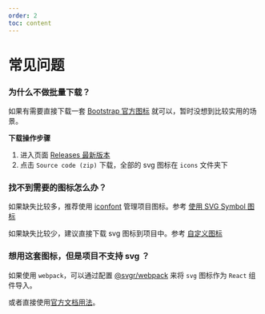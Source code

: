 ```yaml
---
order: 2
toc: content
---
```


# 常见问题

### 为什么不做批量下载？

如果有需要直接下载一套 [Bootstrap 官方图标](https://github.com/twbs/icons) 就可以，暂时没想到比较实用的场景。

**下载操作步骤**

1. 进入页面 [Releases 最新版本](https://github.com/twbs/icons/releases/latest)
2. 点击 `Source code (zip)` 下载，全部的 svg 图标在 `icons` 文件夹下

### 找不到需要的图标怎么办？

如果缺失比较多，推荐使用 [iconfont](https://iconfont.cn/) 管理项目图标。参考 [使用 SVG Symbol 图标](/documents/instruction#使用-svg-symbol-图标)

如果缺失比较少，建议直接下载 svg 图标到项目中。参考 [自定义图标](/documents/instruction#自定义图标)

### 想用这套图标，但是项目不支持 svg ？

如果使用 `webpack`，可以通过配置 [@svgr/webpack](https://www.npmjs.com/package/@svgr/webpack) 来将 `svg` 图标作为 `React` 组件导入。

或者直接使用[官方文档用法](https://icons.getbootstrap.com/#usage)。
